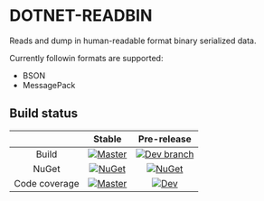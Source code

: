 DOTNET-READBIN
=====================

Reads and dump in human-readable format binary serialized data.

Currently followin formats are supported:
* BSON
* MessagePack

## Build status

||Stable|Pre-release|
|:--:|:--:|:--:|
|Build|[![Master](https://ci.appveyor.com/api/projects/status/viuo3401uolgsmg9/branch/master?svg=true)](https://ci.appveyor.com/project/shatl/dotnet-readbin/branch/master) | [![Dev branch](https://ci.appveyor.com/api/projects/status/viuo3401uolgsmg9/branch/develop?svg=true)](https://ci.appveyor.com/project/shatl/dotnet-readbin/branch/develop) |
|NuGet|[![NuGet](https://img.shields.io/nuget/v/dotnet-readbin.svg)](https://www.nuget.org/packages/dotnet-readbin) | [![NuGet](https://img.shields.io/nuget/vpre/dotnet-readbin.svg)](https://www.nuget.org/packages/dotnet-readbin/absoluteLatest) |
|Code coverage|[![Master](https://coveralls.io/repos/github/alphacloud/dotnet-readbin/badge.svg?branch=master)](https://coveralls.io/github/alphacloud/dotnet-readbin?branch=master) | [![Dev](https://coveralls.io/repos/github/alphacloud/dotnet-readbin/badge.svg?branch=develop)](https://coveralls.io/github/alphacloud/dotnet-readbin?branch=develop) |



